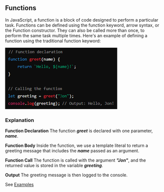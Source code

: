## Functions

In JavaScript, a function is a block of code designed to perform a particular task. Functions can be defined using the function keyword, arrow syntax, or the Function constructor. They can also be called more than once, to perform the same task multiple times. Here's an example of defining a function using the traditional function keyword:

![alt text](../assets/define-function.png)

### Explanation

**Function Declaration** 
The function ***greet*** is declared with one parameter, ***name***.

**Function Body**
Inside the function, we use a template literal to return a greeting message that includes the ***name*** passed as an argument.

**Function Call**
The function is called with the argument ***"Jon"***, and the returned value is stored in the variable ***greeting***.

**Output**
The greeting message is then logged to the console.

See [Examples](04-functions.js)


